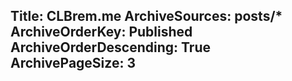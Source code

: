 Title: CLBrem.me
ArchiveSources: posts/*
ArchiveOrderKey: Published
ArchiveOrderDescending: True
ArchivePageSize: 3
---

